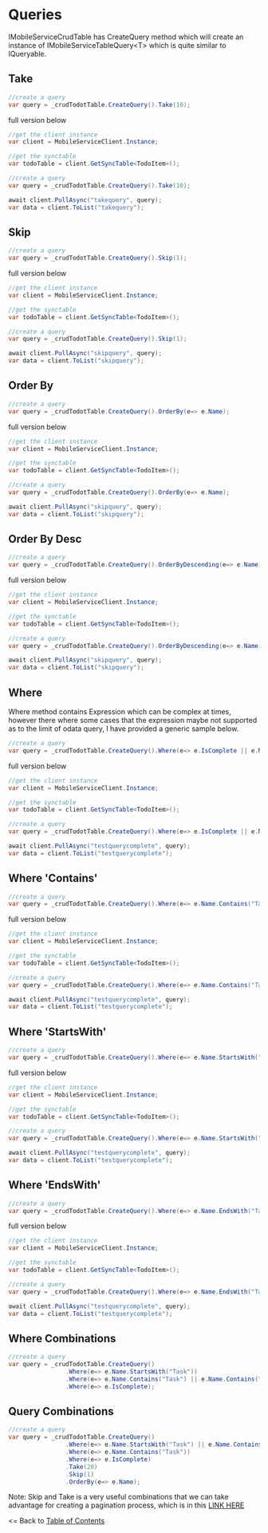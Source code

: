 # Queries

IMobileServiceCrudTable has CreateQuery method which will create an instance of IMobileServiceTableQuery<T\>  which is quite similar to IQueryable.

## Take

```csharp
//create a query
var query = _crudTodotTable.CreateQuery().Take(10);
 ```

full version below

 ```csharp
//get the client instance
var client = MobileServiceClient.Instance;

//get the synctable
var todoTable = client.GetSyncTable<TodoItem>();

//create a query
var query = _crudTodotTable.CreateQuery().Take(10);

await client.PullAsync("takequery", query);
var data = client.ToList("takequery");
 ```

## Skip

```csharp
//create a query
var query = _crudTodotTable.CreateQuery().Skip(1);
 ```

full version below

 ```csharp
//get the client instance
var client = MobileServiceClient.Instance;

//get the synctable
var todoTable = client.GetSyncTable<TodoItem>();

//create a query
var query = _crudTodotTable.CreateQuery().Skip(1);

await client.PullAsync("skipquery", query);
var data = client.ToList("skipquery");
 ```

## Order By

```csharp
//create a query
var query = _crudTodotTable.CreateQuery().OrderBy(e=> e.Name);
 ```

full version below

 ```csharp
//get the client instance
var client = MobileServiceClient.Instance;

//get the synctable
var todoTable = client.GetSyncTable<TodoItem>();

//create a query
var query = _crudTodotTable.CreateQuery().OrderBy(e=> e.Name);

await client.PullAsync("skipquery", query);
var data = client.ToList("skipquery");
 ```

## Order By Desc

```csharp
//create a query
var query = _crudTodotTable.CreateQuery().OrderByDescending(e=> e.Name);
 ```

full version below

 ```csharp
//get the client instance
var client = MobileServiceClient.Instance;

//get the synctable
var todoTable = client.GetSyncTable<TodoItem>();

//create a query
var query = _crudTodotTable.CreateQuery().OrderByDescending(e=> e.Name);

await client.PullAsync("skipquery", query);
var data = client.ToList("skipquery");
 ```

## Where

Where method contains Expression which can be complex at times, however there where some cases that the expression maybe not supported as to the limit of odata query, I have provided a generic sample below.

```csharp
//create a query
var query = _crudTodotTable.CreateQuery().Where(e=> e.IsComplete || e.Name.Contains("T"));
 ```

full version below

 ```csharp
//get the client instance
var client = MobileServiceClient.Instance;

//get the synctable
var todoTable = client.GetSyncTable<TodoItem>();

//create a query
var query = _crudTodotTable.CreateQuery().Where(e=> e.IsComplete || e.Name.Contains("T"));

await client.PullAsync("testquerycomplete", query);
var data = client.ToList("testquerycomplete");
 ```

## Where 'Contains'
```csharp
//create a query
var query = _crudTodotTable.CreateQuery().Where(e=> e.Name.Contains("Task"));
 ```

full version below

 ```csharp
//get the client instance
var client = MobileServiceClient.Instance;

//get the synctable
var todoTable = client.GetSyncTable<TodoItem>();

//create a query
var query = _crudTodotTable.CreateQuery().Where(e=> e.Name.Contains("Task"));

await client.PullAsync("testquerycomplete", query);
var data = client.ToList("testquerycomplete");
 ```

## Where 'StartsWith'
```csharp
//create a query
var query = _crudTodotTable.CreateQuery().Where(e=> e.Name.StartsWith("Task"));
 ```

full version below

 ```csharp
//get the client instance
var client = MobileServiceClient.Instance;

//get the synctable
var todoTable = client.GetSyncTable<TodoItem>();

//create a query
var query = _crudTodotTable.CreateQuery().Where(e=> e.Name.StartsWith("Task"));

await client.PullAsync("testquerycomplete", query);
var data = client.ToList("testquerycomplete");
 ```

## Where 'EndsWith'
```csharp
//create a query
var query = _crudTodotTable.CreateQuery().Where(e=> e.Name.EndsWith("Task"));
 ```

full version below

 ```csharp
//get the client instance
var client = MobileServiceClient.Instance;

//get the synctable
var todoTable = client.GetSyncTable<TodoItem>();

//create a query
var query = _crudTodotTable.CreateQuery().Where(e=> e.Name.EndsWith("Task"));

await client.PullAsync("testquerycomplete", query);
var data = client.ToList("testquerycomplete");
 ```

## Where Combinations
```csharp
//create a query
var query = _crudTodotTable.CreateQuery()
				.Where(e=> e.Name.StartsWith("Task"))
				.Where(e=> e.Name.Contains("Task") || e.Name.Contains("a"))
				.Where(e=> e.IsComplete);
 ```

## Query Combinations
```csharp
//create a query
var query = _crudTodotTable.CreateQuery()
				.Where(e=> e.Name.StartsWith("Task") || e.Name.Contains("T"))
				.Where(e=> e.Name.Contains("Task"))
				.Where(e=> e.IsComplete)
				.Take(20)
				.Skip(1)
				.OrderBy(e=> e.Name);
 ```

Note: Skip and Take is a very useful combinations that we can take advantage for creating a pagination process, which is in this [LINK HERE](Pagination.md)

<= Back to [Table of Contents](README.md)